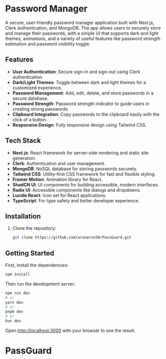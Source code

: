 # Password Manager

A secure, user-friendly password manager application built with Next.js, Clerk authentication, and MongoDB. The app allows users to securely store and manage their passwords, with a simple UI that supports dark and light themes, animations, and a variety of useful features like password strength estimation and password visibility toggle.

## Features

- **User Authentication**: Secure sign-in and sign-out using Clerk authentication.
- **Dark/Light Themes**: Toggle between dark and light themes for a customized experience.
- **Password Management**: Add, edit, delete, and store passwords in a secure database.
- **Password Strength**: Password strength indicator to guide users in creating strong passwords.
- **Clipboard Integration**: Copy passwords to the clipboard easily with the click of a button.
- **Responsive Design**: Fully responsive design using Tailwind CSS.

## Tech Stack

- **Next.js**: React framework for server-side rendering and static site generation.
- **Clerk**: Authentication and user management.
- **MongoDB**: NoSQL database for storing passwords securely.
- **Tailwind CSS**: Utility-first CSS framework for fast and flexible styling.
- **Framer Motion**: Animation library for React.
- **ShadCN UI**: UI components for building accessible, modern interfaces.
- **Radix UI**: Accessible components like dialogs and dropdowns.
- **Lucide React**: Icon set for React applications.
- **TypeScript**: For type safety and better developer experience.

## Installation

1. Clone the repository:

   ```bash
   git clone https://github.com/arunarun58/PassGuard.git
   ```

## Getting Started

First, Install the dependencies:
```bash
npm install
```


Then run the development server:

```bash
npm run dev
# or
yarn dev
# or
pnpm dev
# or
bun dev
```

Open [http://localhost:3000](http://localhost:3000) with your browser to see the result.

# PassGuard
